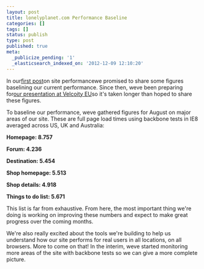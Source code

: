 ```yaml
---
layout: post
title: lonelyplanet.com Performance Baseline
categories: []
tags: []
status: publish
type: post
published: true
meta:
  _publicize_pending: '1'
  _elasticsearch_indexed_on: '2012-12-09 12:10:20'
---
```

In our<a href="http://devops.lonelyplanet.com/a-history-of-web-performance-lonely-planet" target="_blank">first post</a>on site performancewe promised to share some figures baselining our current performance. Since then, weve been preparing for<a href="http://velocityconf.com/velocityeu2012/public/schedule/detail/26634" target="_blank">our presentation at Velcoity EU</a>so it's taken longer than hoped to share these figures.

To baseline our performance, weve gathered figures for August on major areas of our site. These are full page load times using backbone tests in IE8 averaged across US, UK and Australia:

<strong>Homepage: 8.757</strong>

<strong>Forum: 4.236</strong>

<strong>Destination: 5.454</strong>

<strong>Shop homepage: 5.513</strong>

<strong>Shop details: 4.918</strong>

<strong>Things to do list: 5.671</strong>

This list is far from exhaustive. From here, the most important thing we're doing is working on improving these numbers and expect to make great progress over the coming months.

We're also really excited about the tools we're building to help us understand how our site performs for real users in all locations, on all browsers. More to come on that! In the interim, weve started monitoring more areas of the site with backbone tests so we can give a more complete picture.
